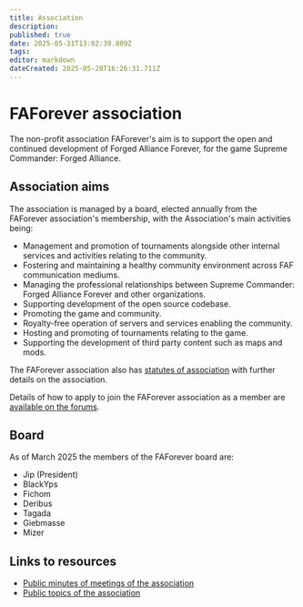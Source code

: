 ```yaml
---
title: Association
description: 
published: true
date: 2025-05-31T13:02:39.809Z
tags: 
editor: markdown
dateCreated: 2025-05-28T16:26:31.711Z
---
```


# FAForever association

The non-profit association FAForever's aim is to support the open and continued development of Forged Alliance Forever, for the game Supreme Commander: Forged Alliance.

## Association aims
The association is managed by a board, elected annually from the FAForever association's membership, with the Association's main activities being:
* Management and promotion of tournaments alongside other internal services and activities relating to the community.
* Fostering and maintaining a healthy community environment across FAF communication mediums.
* Managing the professional relationships between Supreme Commander: Forged Alliance Forever and other organizations.
* Supporting development of the open source codebase.
* Promoting the game and community.
* Royalty-free operation of servers and services enabling the community.
* Hosting and promoting of tournaments relating to the game.
* Supporting the development of third party content such as maps and mods.

The FAForever association also has [statutes of association](https://docs.google.com/document/d/1hvEtv6hCD3-ZUhTHDzyYpNAcHc8PYY3BMT_-UDyc0uM) with further details on the association. 

Details of how to apply to join the FAForever association as a member are [available on the forums](https://forum.faforever.com/topic/2346/how-to-become-a-member-of-the-association).

## Board

As of March 2025 the members of the FAForever board are:

* Jip (President)
* BlackYps
* Fichom
* Deribus
* Tagada
* Giebmasse
* Mizer

## Links to resources

- [Public minutes of meetings of the association](/Association/Minutes)
- [Public topics of the association](/Association/Topics)

